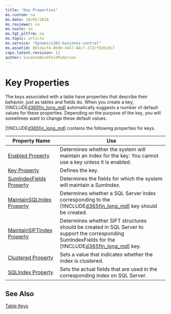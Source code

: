 ```yaml
---
title: "Key Properties"
ms.custom: na
ms.date: 10/01/2018
ms.reviewer: na
ms.suite: na
ms.tgt_pltfrm: na
ms.topic: article
ms.service: "dynamics365-business-central"
ms.assetid: 801dacf4-db90-4457-84cf-272cf9262dc7
caps.latest.revision: 12
author: SusanneWindfeldPedersen
---
```


 

# Key Properties
The keys associated with a table have properties that describe their behavior, just as tables and fields do. When you create a key, [!INCLUDE[d365fin_long_md](../includes/d365fin_long_md.md)] automatically suggests a number of default values for these properties. Depending on the purpose of the key, you will sometimes want to change these default values.  

 [!INCLUDE[d365fin_long_md](../includes/d365fin_long_md.md)] contains the following properties for keys.  

|Property Name|Use|  
|-------------------|---------|  
|[Enabled Property](devenv-enabled-property.md)|Determines whether the system will maintain an index for the key. You cannot use a key unless it is enabled.|  
|[Key Property](devenv-key-property.md)|Defines the key.|  
|[SumIndexFields Property](devenv-sumindexfields-property.md)|Determines the fields for which the system will maintain a SumIndex.|  
|[MaintainSQLIndex Property](devenv-maintainsql-index-property.md)|Determines whether a SQL Server index corresponding to the [!INCLUDE[d365fin_long_md](../includes/d365fin_long_md.md)] key should be created.|  
|[MaintainSIFTIndex Property](devenv-maintainsift-index-property.md)|Determines whether SIFT structures should be created in SQL Server to support the corresponding SumIndexFields for the [!INCLUDE[d365fin_long_md](../includes/d365fin_long_md.md)] key.|  
|[Clustered Property](devenv-clustered-property.md)|Sets a value that indicates whether the index is clustered.|  
|[SQLIndex Property](devenv-sql-index-property.md)|Sets the actual fields that are used in the corresponding index on SQL Server.|  

## See Also  
 <!-- [How to: View or Modify Properties on a Key](How-to--View-or-Modify-Properties-on-a-Key.md)   -->
 [Table Keys](../devenv-table-keys.md)
